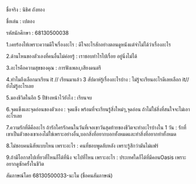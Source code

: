 ชื่อจริง : นิธิศ ถังทอง

ชื่อเล่น : เปตอง

รหัสนักศึกษา : 68130500038

1.เคยร้องไห้เพราะความดีใจเรื่องอะไร : ดีใจอะไรสักอย่างตอนดูหนังแต่จำไม่ได้ว่าเรื่องอะไร

2.ด้านไหนของตัวเองที่คนอื่นไม่ค่อยรู้ : เราชอบทำไรไปเรื่อย อยู่นิ่งไม่ได้

3.อะไรคือความสุขของคุณ : การฟังเพลง,เสียงดนตรี

4.ทำไมถึงเลือกมาเรียน it // เรียนมาแล้ว 3 สัปดาห์รู้เรื่องอะไรบ้าง : ไม่รู้จะเรียนอะไรดีเลยเลือก it//ยังไม่รู้อะไรเลย

5.มองชีวิตในอีก 5 ปีข้างหน้าไว้ยังไง : เรียนจบ

6.จุดแข็งและจุดอ่อนของตัวเอง : จุดแข็ง พร้อมที่จะเรียนรู้สิ่งใหม่ๆ,จุดอ่อน ถ้าไม่ใช่สิ่งที่สนใจจะไม่เอาอะไรเลย

7.ความรักที่ดีคืออะไร ถ้ารักใครรักคนในวันที่เจอเขาวันสุดท้ายของชีวิตจะทำอะไรบ้างใน 1 วัน : รักที่เขาเป็นตัวของเขาเองไม่ใช่เพราะอย่างอื่น,บอกสิ่งที่อยากบอกทั้งหมดและทำสิ่งที่อยากทำทั้งหมด

8.ไม่ชอบคนนิสัยแบบไหน เพราะอะไร : คนที่ชอบพูดลับหลัง เพราะรู้สึกว่ามันไม่แฟร์

9.ถ้ามีโอกาสไปเที่ยวที่ไหนก็ได้ที่นึง จะไปที่ไหน เพราะอะไร : ประเทศใดก็ได้ที่มีคอนOasis เพราะอยากดูซักครั้งในชีวิต

สัมภาษณ์โดย 68130500033-นะโม (ชื่อคนสัมภาษณ์)
